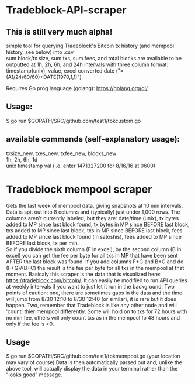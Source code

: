 # Tradeblock-API-scraper
## This is still very much alpha!  
  
simple tool for querying Tradeblock's Bitcoin tx history (and mempool history, see below) into .csv   
sum block/tx size, sum txs, sum fees, and total blocks are available to be outputted at 1h, 2h, 6h, and 24h intervals with three column format:  
timestamp(unix), value, excel converted date ("=(A1/24/60/60)+DATE(1970,1,1)") 

Requires Go prog language (golang): https://golang.org/dl/   
  
## Usage:  
$ go run $GOPATH/SRC/github.com/test1/tbkcustom.go  
  
## available commands (self-explanatory usage):  
txsize_new, txes_new, txfee_new, blocks_new  
1h, 2h, 6h, 1d  
unix timestamp val (i.e. enter 1471327200 for 8/16/16 at 0600)


# Tradeblock mempool scraper
Gets the last week of mempool data, giving snapshots at 10 min intervals. Data is spit out into 8 columns and (typically) just under 1,000 rows. The columns aren't currently labeled, but they are: date/time (unix), tx bytes added to MP since last block found, tx bytes in MP since BEFORE last block, txs added to MP since last block, txs in MP since BEFORE last block, fees added to MP since last block found (in satoshis), fees added to MP since BEFORE last block, tx per min.     
So if you divide the sixth column (F in excel), by the second column (B in excel) you can get the fee per byte for all txs in MP that have been sent AFTER the last block was found. If you add columns F+G and B+C and do (F+G)/(B+C) the result is the fee per byte for all txs in the mempool at that moment. 
Basicaly this scraper is the data that is visualized here: https://tradeblock.com/bitcoin/. It can easily be modified to run API queries at weekly intervals if you want to just let it run in the background. 
Two points of caution: one, there are sometimes gaps in the data and the time will jump from 8/30 12:10 to 8/30 12:40 (or similar), it is rare but it does happen. Two, remember that Tradeblock is like any other node and will 'count' thier mempool differently. Some will hold on to txs for 72 hours with no min fee, others will only count txs as in the mempool fo 48 hours and only if the fee is >0. 

## Usage
$ go run $GOPATH/SRC/github.com/test1/tbkmempool.go (your location may vary of course)
Data is then automatically parsed out and, unlike the above tool, will actually display the data in your terminal rather than the "looks good" message.
